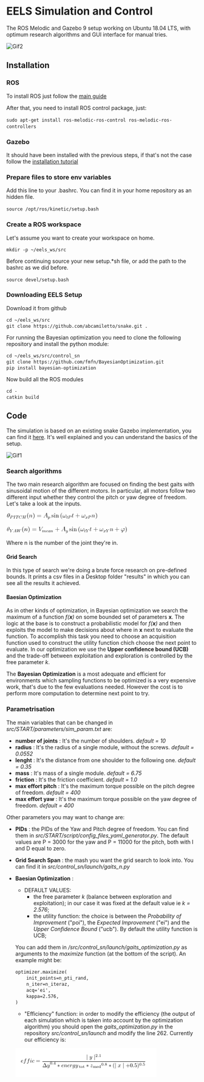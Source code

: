 # EELS Simulation and Control
The ROS Melodic and Gazebo 9 setup working on Ubuntu 18.04 LTS, with optimum research algorithms and GUI interface for manual tries.



![Gif2](https://github.com/abcamiletto/eels_sim/blob/master/ezgif-7-d21902ae1d3a.gif?raw=true)
## Installation

### ROS
To install ROS just follow the [main guide](http://wiki.ros.org/melodic/Installation/Ubuntu)

After that, you need to install ROS control package, just:

`sudo apt-get install ros-melodic-ros-control ros-melodic-ros-controllers`

### Gazebo
It should have been installed with the previous steps, if that's not the case follow the [installation tutorial](http://gazebosim.org/tutorials?tut=install_ubuntu&cat=install)

### Prepare files to store env variables
Add this line to your .bashrc. You can find it in your home repository as an hidden file.

`source /opt/ros/kinetic/setup.bash`

### Create a ROS workspace
Let's assume you want to create your workspace on home.

```
mkdir -p ~/eels_ws/src
```

Before continuing source your new setup.*sh file, or add the path to the bashrc as we did before.

`source devel/setup.bash`

### Downloading EELS Setup

Download it from github
```
cd ~/eels_ws/src
git clone https://github.com/abcamiletto/snake.git .
```
For running the Bayesian optimization you need to clone the following repository and install the python module:
```
cd ~/eels_ws/src/control_sn
git clone https://github.com/fmfn/BayesianOptimization.git
pip install bayesian-optimization
```
Now build all the ROS modules

```
cd -
catkin build
```

## Code 
The simulation is based on an existing snake Gazebo implementation, you can find it [here](http://answers.gazebosim.org/question/16715/how-can-i-represent-a-anake-robot-with-many-identical-segmens-in-sdf/). It's well explained and you can understand the basics of the setup.

![Gif1](https://github.com/abcamiletto/eels_sim/blob/master/images_and_videos/image_2019-12-19_17-21-17.png?raw=true)

### Search algorithms
The two main research algorithm are focused on finding the best gaits with sinusoidal motion of the different motors. In particular, all motors follow two different input whether they control the pitch or yaw degree of freedom.
Let's take a look at the inputs.

![Alt text](images_and_videos/yaw1.png?raw=true "Title")

![Alt text](pitch.png?raw=true "Title")

Where n is the number of the joint they're in.

#### Grid Search
In this type of search we're doing a brute force research on pre-defined bounds. It prints a csv files in a Desktop folder "results" in which you can see all the results it achieved.

#### Baesian Optimization

As in other kinds of optimization, in Bayesian optimization we search the maximum of a function *f(**x**)* on some bounded set of parameters **x**. The logic at the base is to construct a probabilistic model for *f(**x**)* and then exploits the model to make decisions about where in **x** next to evaluate the function. To accomplish this task you need to choose an acquisition function used to construct the utility function chich choose the next point to evaluate. In our optimization we use the **Upper confidence bound (UCB)** and the trade-off between exploitation and exploration is controlled by the free parameter *k*.

The **Bayesian Optimization** is a most adequate and efficient for environments which sampling functions to be optimized is a very expensive work, that's due to the few evaluations needed. However the cost is to perform more computation to determine next point to try.

### Parametrisation
The main variables that can be changed in *src/START/parameters/sim_param.txt* are:

- **number of joints** : It's the number of shoulders. *default = 10* 
- **radius** : It's the radius of a single module, without the screws. *default = 0.0552*
- **lenght** : It's the distance from one shoulder to the following one. *default = 0.35*
- **mass** : It's mass of a single module. *default = 6.75*
- **friction** : It's the friction coefficient. *default = 1.0*
- **max effort pitch** : It's the maximum torque possible on the pitch degree of freedom. *default = 400*
- **max effort yaw** : It's the maximum torque possible on the yaw degree of freedom. *default = 400*

Other parameters you may want to change are:

- **PIDs** : the PIDs of the Yaw and Pitch degree of freedom. You can find them in *src/START/script/config_files_yaml_generator.py*. The default values are P = 3000 for the yaw and P = 11000 for the pitch, both with I and D equal to zero.
- **Grid Search Span** : the mash you want the grid search to look into. You can find it in *src/control_sn/launch/gaits_n.py*
- **Baesian Optimization** : 
    - DEFAULT VALUES:
        - the free parameter *k* (balance between exploration and exploitation); in our case it was fixed at the default value ie *k = 2.576*;
        - the utility function: the choice is between the *Probability of Improvement* ("poi"), the *Expected Improvement* ("ei") and the *Upper Confidence Bound* ("ucb"). By default the utility function is UCB;
    
    You can add them in */src/control_sn/launch/gaits_optimization.py* as arguments to the *maximize* function (at the bottom of the script). An example might be: 
    ```
    optimizer.maximize(
        init_points=n_pti_rand,
        n_iter=n_iteraz,
        acq='ei',
        kappa=2.576,
    )
    ```
    - "Efficiency" function: in order to modify the efficiency (the output of each simulation which is taken into account by the optimization algorithm) you should open the *gaits_optimization.py* in the repository *src/control_sn/launch* and modify the line 262. Currently our efficiency is:
    
    ![Alt text](eff.png?raw=true "Title")
    
